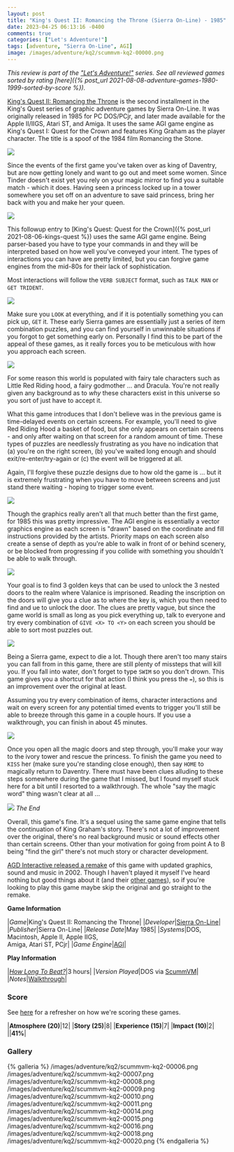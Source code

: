 ```yaml
---
layout: post
title: "King's Quest II: Romancing the Throne (Sierra On-Line) - 1985"
date: 2023-04-25 06:13:16 -0400
comments: true
categories: ["Let's Adventure!"]
tags: [adventure, "Sierra On-Line", AGI]
image: /images/adventure/kq2/scummvm-kq2-00000.png
---
```

_This review is part of the ["Let's Adventure!"](https://www.alexbevi.com/categories/let-s-adventure/) series. See all reviewed games sorted by rating [here]({% post_url 2021-08-08-adventure-games-1980-1999-sorted-by-score %})._

[King's Quest II: Romancing the Throne](https://en.wikipedia.org/wiki/King%27s_Quest_II) is the second installment in the King's Quest series of graphic adventure games by Sierra On-Line. It was originally released in 1985 for PC DOS/PCjr, and later made available for the Apple II/IIGS, Atari ST, and Amiga. It uses the same AGI game engine as King's Quest I: Quest for the Crown and features King Graham as the player character. The title is a spoof of the 1984 film Romancing the Stone.

![](/images/adventure/kq2/scummvm-kq2-00001.png)

Since the events of the first game you've taken over as king of Daventry, but are now getting lonely and want to go out and meet some women. Since Tinder doesn't exist yet you rely on your magic mirror to find you a suitable match - which it does. Having seen a princess locked up in a tower somewhere you set off on an adventure to save said princess, bring her back with you and make her your queen.

![](/images/adventure/kq2/scummvm-kq2-00002.png)

This followup entry to [King's Quest: Quest for the Crown]({% post_url 2021-08-06-kings-quest %}) uses the same AGI game engine. Being parser-based you have to type your commands in and they will be interpreted based on how well you've conveyed your intent. The types of interactions you can have are pretty limited, but you can forgive game engines from the mid-80s for their lack of sophistication.

Most interactions will follow the `VERB SUBJECT` format, such as `TALK MAN` or `GET TRIDENT`.

![](/images/adventure/kq2/scummvm-kq2-00012.png)

Make sure you `LOOK` at everything, and if it is potentially something you can pick up, `GET` it. These early Sierra games are essentially just a series of item combination puzzles, and you can find yourself in unwinnable situations if you forgot to get something early on. Personally I find this to be part of the appeal of these games, as it really forces you to be meticulous with how you approach each screen.

![](/images/adventure/kq2/scummvm-kq2-00005.png)

For some reason this world is populated with fairy tale characters such as Little Red Riding hood, a fairy godmother ... and Dracula. You're not really given any background as to _why_ these characters exist in this universe so you sort of just have to accept it.

What this game introduces that I don't believe was in the previous game is time-delayed events on certain screens. For example, you'll need to give Red Riding Hood a basket of food, but she only appears on certain screens - and only after waiting on that screen for a random amount of time. These types of puzzles are needlessly frustrating as you have no indication that (a) you're on the right screen, (b) you've waited long enough and should exit/re-enter/try-again or (c) the event will be triggered at all.

Again, I'll forgive these puzzle designs due to how old the game is ... but it is extremely frustrating when you have to move between screens and just stand there waiting - hoping to trigger some event.

![](/images/adventure/kq2/scummvm-kq2-00013.png)

Though the graphics really aren't all that much better than the first game, for 1985 this was pretty impressive. The AGI engine is essentially a vector graphics engine as each screen is "drawn" based on the coordinate and fill instructions provided by the artists. Priority maps on each screen also create a sense of depth as you're able to walk in front of or behind scenery, or be blocked from progressing if you collide with something you shouldn't be able to walk through.

![](/images/adventure/kq2/scummvm-kq2-00003.png)

Your goal is to find 3 golden keys that can be used to unlock the 3 nested doors to the realm where Valanice is imprisoned. Reading the inscription on the doors will give you a clue as to where the key is, which you then need to find and ue to unlock the door. The clues are pretty vague, but since the game world is small as long as you pick everything up, talk to everyone and try every combination of `GIVE <X> TO <Y>` on each screen you should be able to sort most puzzles out.

![](/images/adventure/kq2/scummvm-kq2-00004.png)

Being a Sierra game, expect to die a lot. Though there aren't too many stairs you can fall from in this game, there are still plenty of missteps that will kill you. If you fall into water, don't forget to type `SWIM` so you don't drown. This game gives you a shortcut for that action (I think you press the `=`), so this is an improvement over the original at least.

Assuming you try every combination of items, character interactions and wait on every screen for any potential timed events to trigger you'll still be able to breeze through this game in a couple hours. If you use a walkthrough, you can finish in about 45 minutes.

![](/images/adventure/kq2/scummvm-kq2-00017.png)

Once you open all the magic doors and step through, you'll make your way to the ivory tower and rescue the princess. To finish the game you need to `KISS` her (make sure you're standing close enough), then say `HOME` to magically return to Daventry. There must have been clues alluding to these steps somewhere during the game that I missed, but I found myself stuck here for a bit until I resorted to a walkthrough. The whole "say the magic word" thing wasn't clear at all ...

![](/images/adventure/kq2/scummvm-kq2-00019.png)
_The End_

Overall, this game's fine. It's a sequel using the same game engine that tells the continuation of King Graham's story. There's not a lot of improvement over the original, there's no real background music or sound effects other than certain screens. Other than your motivation for going from point A to B being "find the girl" there's not much story or character development.

[AGD Interactive released a remake](http://www.agdinteractive.com/games/kq2/about/about.html) of this game with updated graphics, sound and music in 2002. Though I haven't played it myself I've heard nothing but good things about it (and their [other games](http://www.agdinteractive.com/games/games.html)), so if you're looking to play this game maybe skip the original and go straight to the remake.

**Game Information**

|*Game*|King's Quest II: Romancing the Throne|
|*Developer*|[Sierra On-Line](https://en.wikipedia.org/wiki/Sierra_Entertainment)|
|*Publisher*|Sierra On-Line|
|*Release Date*|May 1985|
|*Systems*|DOS, Macintosh, Apple II, Apple IIGS,<br>Amiga, Atari ST, PCjr|
|*Game Engine*|[AGI](https://wiki.scummvm.org/index.php/AGI)|

**Play Information**

|[*How Long To Beat?*](https://howlongtobeat.com/game/5028)|3 hours|
|*Version Played*|DOS via [ScummVM](https://www.scummvm.org/)|
|*Notes*|[Walkthrough](http://gamerwalkthroughs.com/kings-quest-2/)|

### Score

See [here](https://www.alexbevi.com/blog/2021/07/28/adventure-games-1980-1999/#scoring) for a refresher on how we're scoring these games.

|**Atmosphere (20)**|12|
|**Story (25)**|8|
|**Experience (15)**|7|
|**Impact (10)**|2|
||**41%**|

### Gallery

{% galleria %}
/images/adventure/kq2/scummvm-kq2-00006.png
/images/adventure/kq2/scummvm-kq2-00007.png
/images/adventure/kq2/scummvm-kq2-00008.png
/images/adventure/kq2/scummvm-kq2-00009.png
/images/adventure/kq2/scummvm-kq2-00010.png
/images/adventure/kq2/scummvm-kq2-00011.png
/images/adventure/kq2/scummvm-kq2-00014.png
/images/adventure/kq2/scummvm-kq2-00015.png
/images/adventure/kq2/scummvm-kq2-00016.png
/images/adventure/kq2/scummvm-kq2-00018.png
/images/adventure/kq2/scummvm-kq2-00020.png
{% endgalleria %}